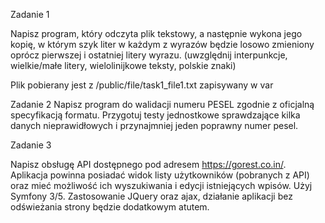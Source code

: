 Zadanie 1

Napisz program, który odczyta plik tekstowy, a następnie wykona jego kopię, w którym szyk liter w każdym z wyrazów będzie losowo zmieniony oprócz
pierwszej i ostatniej litery wyrazu.  (uwzględnij interpunkcje, wielkie/małe litery, wielolinijkowe teksty, polskie znaki)

Plik pobierany jest z /public/file/task1_file1.txt
zapisywany w var

Zadanie 2
Napisz program do walidacji numeru PESEL zgodnie z oficjalną specyfikacją formatu. Przygotuj testy jednostkowe sprawdzające kilka danych
nieprawidłowych i przynajmniej jeden poprawny numer pesel.


Zadanie 3

Napisz obsługę API dostępnego pod adresem https://gorest.co.in/. 
Aplikacja powinna posiadać widok listy użytkowników (pobranych z API) oraz mieć możliwość ich wyszukiwania i edycji istniejących wpisów.
Użyj Symfony 3/5. Zastosowanie JQuery oraz ajax, działanie aplikacji bez odświeżania strony będzie dodatkowym atutem.